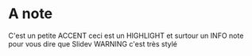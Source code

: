 # A note

 <Note>C'est un petite <Variant type="accent">ACCENT</Variant>  ceci est un <Variant type="highlight">HIGHLIGHT</Variant> et surtour un <Variant type="info">INFO</Variant> note pour vous dire que Slidev <Marker><Variant type="warning">WARNING</Variant></Marker> c'est très stylé</Note>